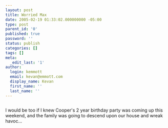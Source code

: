 ```yaml
---
layout: post
title: Worried Max
date: 2005-02-19 01:33:02.000000000 -05:00
type: post
parent_id: '0'
published: true
password: ''
status: publish
categories: []
tags: []
meta:
  _edit_last: '1'
author:
  login: kemmott
  email: kevan@emmott.com
  display_name: Kevan
  first_name: ''
  last_name: ''
---
```

<p><a title="photo sharing" href="http://www.flickr.com/photos/kevan/4850687/"><img src="{{ site.url }}/assets/images/blog/4850687_27b22efc8a_m.jpg" alt="" /></a></p>
<p>I would be too if I knew Cooper's 2 year birthday party was coming up this weekend, and the family was going to descend upon our house and wreak havoc...</p>
